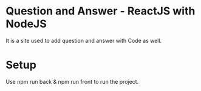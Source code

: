 # Question and Answer - ReactJS with NodeJS

It is a site used to add question and answer with Code as well.

# Setup

Use npm run back & npm run front to run the project.